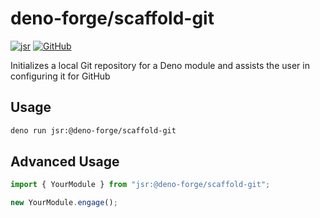 # deno-forge/scaffold-git

[![jsr](https://img.shields.io/badge/jsr--%40deno-forge%2Fscaffold-git-blue?logo=deno)](https://jsr.io/@deno-forge/scaffold-git)
[![GitHub](https://img.shields.io/badge/GitHub-Deno-Forge/scaffold-git-blue?logo=github)](https://github.com/Deno-Forge/scaffold-git)

Initializes a local Git repository for a Deno module and assists the user in configuring it for GitHub

## Usage

```bash
deno run jsr:@deno-forge/scaffold-git
```

## Advanced Usage

```typescript
import { YourModule } from "jsr:@deno-forge/scaffold-git";

new YourModule.engage();
```